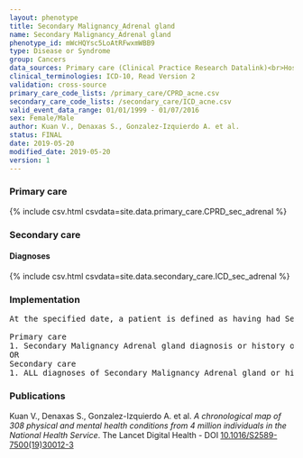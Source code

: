 ```yaml
---
layout: phenotype
title: Secondary Malignancy_Adrenal gland
name: Secondary Malignancy_Adrenal gland
phenotype_id: mWcHQYsc5LoAtRFwxmWBB9 
type: Disease or Syndrome
group: Cancers
data_sources: Primary care (Clinical Practice Research Datalink)<br>Hospitalizations (Hospital Episode Statistics) 
clinical_terminologies: ICD-10, Read Version 2 
validation: cross-source
primary_care_code_lists: /primary_care/CPRD_acne.csv
secondary_care_code_lists: /secondary_care/ICD_acne.csv
valid_event_data_range: 01/01/1999 - 01/07/2016
sex: Female/Male
author: Kuan V., Denaxas S., Gonzalez-Izquierdo A. et al.
status: FINAL
date: 2019-05-20
modified_date: 2019-05-20
version: 1
---
```

### Primary care 
{% include csv.html csvdata=site.data.primary_care.CPRD_sec_adrenal %}
### Secondary care 
#### Diagnoses 
{% include csv.html csvdata=site.data.secondary_care.ICD_sec_adrenal %}
### Implementation 
<pre>At the specified date, a patient is defined as having had Secondary Malignancy Adrenal gland IF they meet the criteria for any of the following on or before the specified date. The earliest date on which the individual meets any of the following criteria on or before the specified date is defined as the first event date:

Primary care
1. Secondary Malignancy Adrenal gland diagnosis or history of diagnosis during a consultation 
OR
Secondary care
1. ALL diagnoses of Secondary Malignancy Adrenal gland or history of diagnosis during a hospitalization</pre> 
 
### Publications 
Kuan V., Denaxas S., Gonzalez-Izquierdo A. et al. _A chronological map of 308 physical and mental health conditions from 4 million individuals in the National Health Service_. The Lancet Digital Health - DOI <a href='https://www.thelancet.com/journals/landig/article/PIIS2589-7500(19)30012-3/fulltext'>10.1016/S2589-7500(19)30012-3</a>